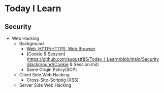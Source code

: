# Today I Learn

## Security
* Web Hacking
  - Background
    + [Web, HTTP/HTTPS, Web Browser](https://github.com/augustf86/Today_I_Learn/blob/main/Security/Background/Web.md)
    + [Cookie & Session](https://github.com/augustf86/Today_I_Learn/blob/main/Security/Background/Cookie & Session.md)
    + Same Origin Policy(SOP)
  - Client Side Web Hacking
    + Cross-Site-Scriptig (XSS)
  - Server Side Web Hacking
